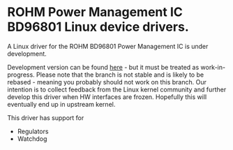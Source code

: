 # ROHM Power Management IC BD96801 Linux device drivers.

A Linux driver for the ROHM BD96801 Power Management IC is under development.

Development version can be found [here](https://github.com/RohmSemiconductor/Linux-Kernel-PMIC-Drivers/tree/testing-scalable-bd96801-devel) - but it must be treated as work-in-progress. Please note that the branch is not stable and is likely to be rebased - meaning you probably should not work on this branch. Our intention is to collect feedback from the Linux kernel community and further develop this driver when HW interfaces are frozen. Hopefully this will eventually end up in upstream kernel.

This driver has support for
* Regulators
* Watchdog

